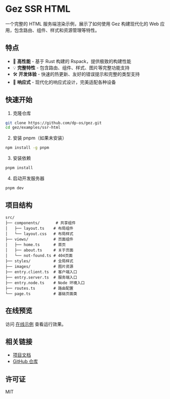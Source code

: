 # Gez SSR HTML

一个完整的 HTML 服务端渲染示例，展示了如何使用 Gez 构建现代化的 Web 应用，包含路由、组件、样式和资源管理等特性。

## 特点

- 🚀 **高性能** - 基于 Rust 构建的 Rspack，提供极致的构建性能
- 💡 **完整特性** - 包含路由、组件、样式、图片等完整功能支持
- 🛠 **开发体验** - 快速的热更新、友好的错误提示和完整的类型支持
- 📱 **响应式** - 现代化的响应式设计，完美适配各种设备

## 快速开始

1. 克隆仓库
```bash
git clone https://github.com/dp-os/gez.git
cd gez/examples/ssr-html
```

2. 安装 pnpm（如果未安装）
```bash
npm install -g pnpm
```

3. 安装依赖
```bash
pnpm install
```

4. 启动开发服务器
```bash
pnpm dev
```

## 项目结构

```
src/
├── components/       # 共享组件
│   ├── layout.ts    # 布局组件
│   └── layout.css   # 布局样式
├── views/           # 页面组件
│   ├── home.ts      # 首页
│   ├── about.ts     # 关于页面
│   └── not-found.ts # 404页面
├── styles/          # 全局样式
├── images/          # 图片资源
├── entry.client.ts  # 客户端入口
├── entry.server.ts  # 服务端入口
├── entry.node.ts    # Node 环境入口
├── routes.ts        # 路由配置
└── page.ts          # 基础页面类
```

## 在线预览

访问 [在线示例](https://dp-os.github.io/gez/ssr-html/) 查看运行效果。

## 相关链接

- [项目文档](https://dp-os.github.io/gez/)
- [GitHub 仓库](https://github.com/dp-os/gez)

## 许可证

MIT